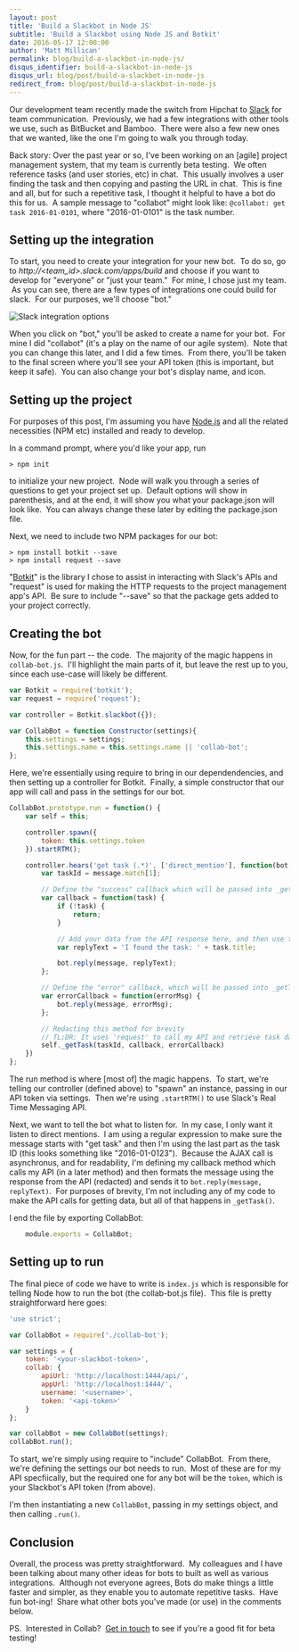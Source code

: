 ```yaml
---
layout: post
title: 'Build a Slackbot in Node JS'
subtitle: 'Build a Slackbot using Node JS and Botkit'
date: 2016-05-17 12:00:00
author: 'Matt Millican'
permalink: blog/build-a-slackbot-in-node-js/
disqus_identifier: build-a-slackbot-in-node-js
disqus_url: blog/post/build-a-slackbot-in-node-js
redirect_from: blog/post/build-a-slackbot-in-node-js
---
```


Our development team recently made the switch from Hipchat to [Slack](http://slack.com) for team communication.  Previously, we had a few integrations with other tools we use, such as BitBucket and Bamboo.  There were also a few new ones that we wanted, like the one I'm going to walk you through today.

Back story: Over the past year or so, I've been working on an [agile] project management system, that my team is currently beta testing.  We often reference tasks (and user stories, etc) in chat.  This usually involves a user finding the task and then copying and pasting the URL in chat.  This is fine and all, but for such a repetitive task, I thought it helpful to have a bot do this for us.  A sample message to "collabot" might look like: `@collabot: get task 2016-01-0101`, where "2016-01-0101" is the task number.

## Setting up the integration

To start, you need to create your integration for your new bot.  To do so, go to _http://<team_id>.slack.com/apps/build_ and choose if you want to develop for "everyone" or "just your team."  For mine, I chose just my team.  As you can see, there are a few types of integrations one could build for slack.  For our purposes, we'll choose "bot."

![Slack integration options](https://m2uploads.blob.core.windows.net/prod/slack-integration-options.png)

When you click on "bot," you'll be asked to create a name for your bot.  For mine I did "collabot" (it's a play on the name of our agile system).  Note that you can change this later, and I did a few times.  From there, you'll be taken to the final screen where you'll see your API token (this is important, but keep it safe).  You can also change your bot's display name, and icon.

## Setting up the project

For purposes of this post, I'm assuming you have [Node.js](https://nodejs.org/en/) and all the related necessities (NPM etc) installed and ready to develop.

In a command prompt, where you'd like your app, run

```
> npm init
```

to initialize your new project.  Node will walk you through a series of questions to get your project set up.  Default options will show in parenthesis, and at the end, it will show you what your package.json will look like.  You can always change these later by editing the package.json file.

Next, we need to include two NPM packages for our bot:

```
> npm install botkit --save
> npm install request --save
```

"[Botkit](https://www.npmjs.com/package/botkit)" is the library I chose to assist in interacting with Slack's APIs and "request" is used for making the HTTP requests to the project management app's API.  Be sure to include "--save" so that the package gets added to your project correctly.

## Creating the bot

Now, for the fun part -- the code.  The majority of the magic happens in `collab-bot.js`.  I'll highlight the main parts of it, but leave the rest up to you, since each use-case will likely be different.

``` js
var Botkit = require('botkit');
var request = require('request');

var controller = Botkit.slackbot({});

var CollabBot = function Constructor(settings){
    this.settings = settings;
    this.settings.name = this.settings.name || 'collab-bot';
};
```

Here, we're essentially using require to bring in our dependendencies, and then setting up a controller for Botkit.  Finally, a simple constructor that our app will call and pass in the settings for our bot.

``` js
CollabBot.prototype.run = function() {
    var self = this;

    controller.spawn({
        token: this.settings.token
    }).startRTM();

    controller.hears('get task (.*)', ['direct_mention'], function(bot, message) {
        var taskId = message.match[1];

        // Define the "success" callback which will be passed into _getTask()
        var callback = function(task) {
            if (!task) {
                return;
            }

            // Add your data from the API response here, and then use this as your reply
            var replyText = 'I found the task: ' + task.title;

            bot.reply(message, replyText);
        };

        // Define the "error" callback, which will be passed into _getTask()
        var errorCallback = function(errorMsg) {
            bot.reply(message, errorMsg);
        };

        // Redacting this method for brevity
        // TL;DR: It uses 'request' to call my API and retrieve task data
        self._getTask(taskId, callback, errorCallback)
    })
};
```

The run method is where [most of] the magic happens.  To start, we're telling our controller (defined above) to "spawn" an instance, passing in our API token via settings.  Then we're using `.startRTM()` to use Slack's Real Time Messaging API.

Next, we want to tell the bot what to listen for.  In my case, I only want it listen to direct mentions.  I am using a regular expression to make sure the message starts with "get task" and then I'm using the last part as the task ID (this looks something like "2016-01-0123").  Because the AJAX call is asynchronus, and for readability, I'm defining my callback method which calls my API (in a later method) and then formats the message using the response from the API (redacted) and sends it to `bot.reply(message, replyText)`.  For purposes of brevity, I'm not including any of my code to make the API calls for getting data, but all of that happens in `_getTask()`.

I end the file by exporting CollabBot:

``` js
    module.exports = CollabBot;
```

## Setting up to run

The final piece of code we have to write is `index.js` which is responsible for telling Node how to run the bot (the collab-bot.js file).  This file is pretty straightforward here goes:

``` js
'use strict';

var CollabBot = require('./collab-bot');

var settings = {
    token: '<your-slackbot-token>',
    collab: { 
        apiUrl: 'http://localhost:1444/api/',
        appUrl: 'http://localhost:1444/',
        username: '<username>',
        token: '<api-token>'
    }
};

var collabBot = new CollabBot(settings);
collabBot.run();
```

To start, we're simply using require to "include" CollabBot.  From there, we're defining the settings our bot needs to run.  Most of these are for my API specfiically, but the required one for any bot will be the `token`, which is your Slackbot's API token (from above).

I'm then instantiating a new `CollabBot`, passing in my settings object, and then calling `.run()`.

## Conclusion

Overall, the process was pretty straightforward.  My colleagues and I have been talking about many other ideas for bots to built as well as various integrations.  Although not everyone agrees, Bots do make things a little faster and simpler, as they enable you to automate repetitive tasks.  Have fun bot-ing!  Share what other bots you've made (or use) in the comments below.

PS.  Interested in Collab?  [Get in touch](/contact) to see if you're a good fit for beta testing!